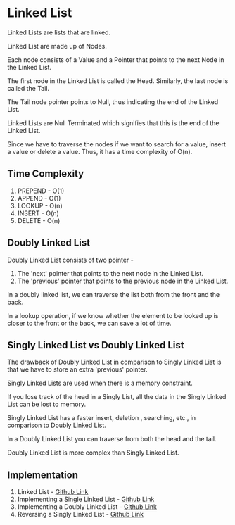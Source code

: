 # Linked List

Linked Lists are lists that are linked.

Linked List are made up of Nodes.

Each node consists of a Value and a Pointer that points to the next Node in the Linked List.

The first node in the Linked List is called the Head. Similarly, the last node is called the Tail.

The Tail node pointer points to Null, thus indicating the end of the Linked List.

Linked Lists are Null Terminated which signifies that this is the end of the Linked List.

Since we have to traverse the nodes if we want to search for a value, insert a value or delete a value. Thus, it has a time complexity of O(n).

## Time Complexity

1. PREPEND - O(1)
2. APPEND - O(1)
3. LOOKUP - O(n)
4. INSERT - O(n)
5. DELETE - O(n)

## Doubly Linked List

Doubly Linked List consists of two pointer -

1. The 'next' pointer that points to the next node in the Linked List.
2. The 'previous' pointer that points to the previous node in the Linked List.

In a doubly linked list, we can traverse the list both from the front and the back.

In a lookup operation, if we know whether the element to be looked up is closer to the front or the back, we can save a lot of time.

## Singly Linked List vs Doubly Linked List

The drawback of Doubly Linked List in comparison to Singly Linked List is that we have to store an extra 'previous' pointer.

Singly Linked Lists are used when there is a memory constraint.

If you lose track of the head in a Singly List, all the data in the Singly Linked List can be lost to memory.

Singly Linked List has a faster insert, deletion , searching, etc., in comparison to Doubly Linked List.

In a Doubly Linked List you can traverse from both the head and the tail.

Doubly Linked List is more complex than Singly Linked List.

## Implementation

1. Linked List - [Github Link](https://github.com/grandeurkoe/data-structures-and-algorithms/tree/4f0a0409009e63683acc86bdb94471532b085e7e/data-structures/linked-list/linked-list)
2. Implementing a Single Linked List - [Github Link](https://github.com/grandeurkoe/data-structures-and-algorithms/tree/a2d8485399b1a3e5ef75095a6653c2cf9da9a137/data-structures/linked-list/implementing-a-singly-linked-list)
3. Implementing a Doubly Linked List - [Github Link](https://github.com/grandeurkoe/data-structures-and-algorithms/tree/8796780480e730d3b20250b7e4227ed583eec0ab/data-structures/linked-list/implementing-a-doubly-linked-list)
4. Reversing a Singly Linked List - [Github Link](https://github.com/grandeurkoe/data-structures-and-algorithms/tree/ef536f704cdf9fa16f54e52bad780769c8b871ac/data-structures/linked-list/reversing-a-singly-linked-list)